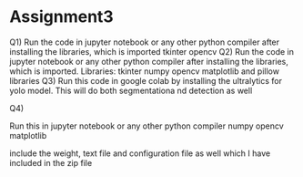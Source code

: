 # Assignment3

Q1)
Run the code in jupyter notebook or any other python compiler after installing the libraries, which is imported
tkinter
opencv
Q2) 
Run the code in jupyter notebook or any other python compiler after installing the libraries, which is imported. 
Libraries:
tkinter
numpy
opencv
matplotlib
and pillow libraries
Q3)
Run this code in google colab by installing the ultralytics for yolo model.
This will do both segmentationa nd detection as well

Q4)

Run this in jupyter notebook or any other python compiler
numpy
opencv
matplotlib

include the weight, text file and configuration file as well which I have included in the zip file

